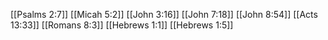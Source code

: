 [[Psalms 2:7]]
[[Micah 5:2]]
[[John 3:16]]
[[John 7:18]]
[[John 8:54]]
[[Acts 13:33]]
[[Romans 8:3]]
[[Hebrews 1:1]]
[[Hebrews 1:5]]
